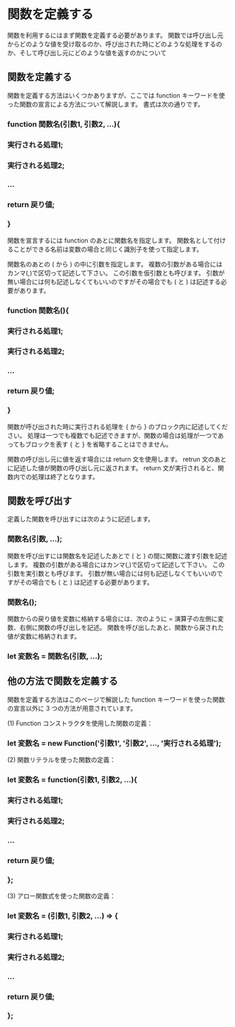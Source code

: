# 関数を定義する
関数を利用するにはまず関数を定義する必要があります。
関数では呼び出し元からどのような値を受け取るのか、呼び出された時にどのような処理をするのか、そして呼び出し元にどのような値を返すのかについて

## 関数を定義する
関数を定義する方法はいくつかありますが、ここでは function キーワードを使った関数の宣言による方法について解説します。
書式は次の通りです。

### function 関数名(引数1, 引数2, ...){
###  実行される処理1;
###  実行される処理2;
###  ...
###
###  return 戻り値;
### }

関数を宣言するには function のあとに関数名を指定します。
関数名として付けることができる名前は変数の場合と同じく識別子を使って指定します。

関数名のあとの ( から ) の中に引数を指定します。
複数の引数がある場合にはカンマ(,)で区切って記述して下さい。
この引数を仮引数とも呼びます。
引数が無い場合には何も記述しなくてもいいのですがその場合でも ( と ) は記述する必要があります。

### function 関数名(){
###  実行される処理1;
###  実行される処理2;
###  ...
###
###  return 戻り値;
### }

関数が呼び出された時に実行される処理を { から } のブロック内に記述してください。
処理は一つでも複数でも記述できますが、関数の場合は処理が一つであってもブロックを表す { と } を省略することはできません。

関数の呼び出し元に値を返す場合には return 文を使用します。
retrun 文のあとに記述した値が関数の呼び出し元に返されます。
return 文が実行されると、関数内での処理は終了となります。

## 関数を呼び出す
定義した関数を呼び出すには次のように記述します。

### 関数名(引数, ...);

関数を呼び出すには関数名を記述したあとで ( と ) の間に関数に渡す引数を記述します。
複数の引数がある場合にはカンマ(,)で区切って記述して下さい。
この引数を実引数とも呼びます。
引数が無い場合には何も記述しなくてもいいのですがその場合でも ( と ) は記述する必要があります。

### 関数名();
関数からの戻り値を変数に格納する場合には、次のように = 演算子の左側に変数、右側に関数の呼び出しを記述。
関数を呼び出したあと、関数から戻された値が変数に格納されます。

### let 変数名 = 関数名(引数, ...);

## 他の方法で関数を定義する
関数を定義する方法はこのページで解説した function キーワードを使った関数の宣言以外に 3 つの方法が用意されています。

(1) Function コンストラクタを使用した関数の定義：

### let 変数名 = new Function('引数1', '引数2', ..., '実行される処理');

(2) 関数リテラルを使った関数の定義：

### let 変数名 = function(引数1, 引数2, ...){
###  実行される処理1;
###  実行される処理2;
###  ...
###
###  return 戻り値;
### };

(3) アロー関数式を使った関数の定義：

### let 変数名 = (引数1, 引数2, ...) => {
###  実行される処理1;
###  実行される処理2;
###  ...
###
###  return 戻り値;
### };